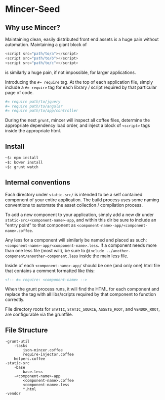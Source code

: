 Mincer-Seed
===========

## Why use Mincer?

Maintaining clean, easily distributed front end assets is a huge pain without automation.
Maintaining a giant block of
```javascript
<script src="path/to/a"></script>
<script src="path/to/b"></script>
<script src="path/to/c"></script>
```
is similarly a huge pain, if not impossible, for larger applications.

Introducing the `#= require` tag. At the top of each application file, simply include a `#= require`
tag for each library / script required by that particular page of code.

```coffeescript
#= require path/to/jquery
#= require path/to/angular
#= require path/to/app/controller
```

During the next `grunt`, mincer will inspect all coffee files, determine the appropriate dependency load
order, and inject a block of `<script>` tags inside the appropriate html.

## Install

```bash
~$: npm install
~$: bower install
~$: grunt watch
```

## Internal conventions

Each directory under `static-src/` is intended to be a self contained component of your entire application.
The build process uses some naming conventions to automate the asset collection / compilation process.

To add a new component to your application, simply add a new dir under `static-src/<component-name>-app`,
 and within this dir be sure to include an "entry point" to that component as `<component-name>-app/<component-name>.coffee`.

 Any less for a component will similarly be named and placed as such: `<component-name>-app/<component-name>.less`.
 If a component needs more than one less file (most will), be sure to `@include ../another-component/anoother-component.less`
 inside the main less file.

 Inside of each `<component-name>-app/` should be one (and only one) html file that contains a comment formatted like this:
  ```html
  <!-- #= require: <component-name> -->
  ```
  When the grunt process runs, it will find the HTML for each component and replace the tag with all libs/scripts
  required by that component to function correctly.

 File directory roots for `STATIC`, `STATIC_SOURCE`, `ASSETS_ROOT`, and `VENDOR_ROOT`, are configurable via the gruntfile.


## File Structure

```
-grunt-util
    -tasks
        json-mincer.coffee
        require-injector.coffee
    helpers.coffee
-static-src
    -base
        base.less
    -<component-name>-app
        <component-name>.coffee
        <component-name>.less
        *.html
-vendor
```
